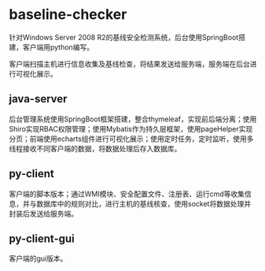 # baseline-checker

针对Windows Server 2008 R2的基线安全检测系统，后台使用SpringBoot搭建，客户端用python编写。

客户端扫描主机进行信息收集及基线检查，将结果发送给服务端，服务端在后台进行可视化展示。

## java-server

后台管理系统使用SpringBoot框架搭建，整合thymeleaf，实现前后端分离；使用Shiro实现RBAC权限管理；使用Mybatis作为持久层框架，使用pageHelper实现分页；前端使用echarts组件进行可视化展示；使用定时任务，定时监听，使用多线程接收不同客户端的数据，将数据处理后存入数据库。

## py-client

客户端的脚本版本；通过WMI模块、安全配置文件、注册表、运行cmd等收集信息，并与数据库中的规则对比，进行主机的基线核查，使用socket将数据处理并封装后发送给服务端。

## py-client-gui

客户端的gui版本。

